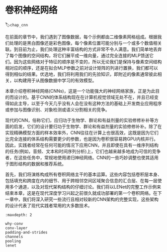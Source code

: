 # 卷积神经网络
:label:`chap_cnn`

在前面的章节中，我们遇到了图像数据，每个示例都由二维像素网格组成。根据我们处理的是黑白图像还是彩色图像，每个像素位置可能分别与一个或多个数值相关联。到目前为止，我们处理这种丰富结构的方式非常不令人满意。我们简单地丢弃了每个图像的空间结构，将它们展平成一维向量，通过完全连接的MLP馈送它们。因为这些网络对于特征的顺序是不变的，所以无论我们是保持与像素空间结构相对应的顺序，还是在拟合MLP参数之前对设计矩阵的列进行置换，我们都可以得到相似的结果。优选地，我们将利用我们的先验知识，即附近的像素通常彼此相关，以构建用于从图像数据中学习的有效模型。

本章介绍卷积神经网络(CNNs)，这是一个功能强大的神经网络家族，正是为此目的而设计的。基于CNN的体系结构现在在计算机视觉领域无处不在，并且已经变得如此主导，以至于今天几乎没有人会在没有这种方法的基础上开发商业应用程序或参加与图像识别、对象检测或语义分割相关的竞争。

现代的CNN，俗称它们，应归功于生物学、群论和有益剂量的实验修修补补等方面的启发，它们的设计要归功于生物学、群论和有益剂量的实验修修补补。除了在实现精确模型方面的样本效率外，CNN往往在计算上也很高效，这既是因为它们比完全连接的体系结构需要更少的参数，也是因为卷积很容易跨GPU内核并行。因此，实践者经常在任何可能的情况下应用CNN，并且即使在具有一维序列结构的任务(例如，音频、文本和时间序列分析)上，它们也越来越多地成为可信的竞争者，在这些任务中，常规地使用递归神经网络。CNN的一些巧妙调整也使其适用于图形结构的数据和推荐系统。

首先，我们将演练构成所有卷积网络主干的基本运算。这些内容包括卷积层本身、包括填充和跨度在内的细节、用于跨相邻空间区域聚合信息的汇合层、在每一层使用多个通道，以及对现代架构结构的仔细讨论。我们将以LENet的完整工作示例来结束本章，这是在现代深度学习兴起之前很久就成功部署的第一个卷积网络。在下一章中，我们将深入研究一些流行且相对较新的CNN架构的完整实现，这些架构的设计代表了现代实践者常用的大多数技术。

```toc
:maxdepth: 2

why-conv
conv-layer
padding-and-strides
channels
pooling
lenet
```
